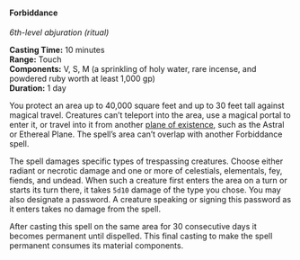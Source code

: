 #### Forbiddance
<!-- markdownlint-disable link-image-reference-definitions -->
[_metadata_:spell_name]:- "Forbiddance"
[_metadata_:spell_level]:- "6"
[_metadata_:spell_school]:- "abjuration"
[_metadata_:ritual]:- "true"
[_metadata_:casting_time_amount]:- "10"
[_metadata_:casting_time_unit]:- "minutes"
[_metadata_:range]:- "Touch"
[_metadata_:target]:- "Area of up to 40,000 square feet, up to 30 feet tall"
[_metadata_:components_verbal]:- "true"
[_metadata_:components_somatic]:- "true"
[_metadata_:components_material]:- "true"
[_metadata_:components_material_description]:- "a sprinkling of holy water, rare incense, and powdered ruby worth at least 1,000 gp"
[_metadata_:components_material_cost]:- "1,000 gp"
[_metadata_:duration]:- "1 day"
[_metadata_:concentration]:- "false"
[_metadata_:damage_formula]:- "5d10"
[_metadata_:damage_type]:- "radiant or necrotic"
[_metadata_:compared_to_wotc_srd_5.1]:- "mechanics_same_wording_different"
[_metadata_:compared_to_a5e_srd]:- "mechanics_same_wording_different"
<!-- markdownlint-disable-next-line no-emphasis-as-heading -->
_6th-level abjuration (ritual)_

**Casting Time:** 10 minutes \
**Range:** Touch \
**Components:** V, S, M (a sprinkling of holy water, rare incense, and powdered ruby worth at least 1,000 gp) \
**Duration:** 1 day

You protect an area up to 40,000 square feet and up to 30 feet tall against magical travel.
Creatures can’t teleport into the area, use a magical portal to enter it, or travel into it from another [plane of existence](#Planes_of_Existence_planes_of_existence), such as the Astral or Ethereal Plane.
The spell’s area can’t overlap with another Forbiddance spell.

The spell damages specific types of trespassing creatures.
Choose either radiant or necrotic damage and one or more of celestials, elementals, fey, fiends, and undead.
When such a creature first enters the area on a turn or starts its turn there, it takes `5d10` damage of the type you chose.
You may also designate a password.
A creature speaking or signing this password as it enters takes no damage from the spell.

After casting this spell on the same area for 30 consecutive days it becomes permanent until dispelled.
This final casting to make the spell permanent consumes its material components.
